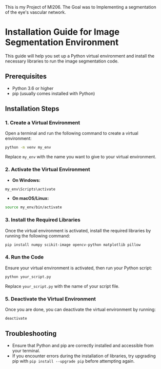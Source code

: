 This is my Project of MI206. The Goal was to Implementing a segmentation of the eye's vascular network.

# Installation Guide for Image Segmentation Environment

This guide will help you set up a Python virtual environment and install the necessary libraries to run the image segmentation code.

## Prerequisites

- Python 3.6 or higher
- pip (usually comes installed with Python)

## Installation Steps

### 1. Create a Virtual Environment

Open a terminal and run the following command to create a virtual environment:

```bash
python -m venv my_env
```

Replace `my_env` with the name you want to give to your virtual environment.

### 2. Activate the Virtual Environment

- **On Windows:**

```bash
my_env\Scripts\activate
```

- **On macOS/Linux:**

```bash
source my_env/bin/activate
```

### 3. Install the Required Libraries

Once the virtual environment is activated, install the required libraries by running the following command:

```bash
pip install numpy scikit-image opencv-python matplotlib pillow
```

### 4. Run the Code

Ensure your virtual environment is activated, then run your Python script:

```bash
python your_script.py
```

Replace `your_script.py` with the name of your script file.

### 5. Deactivate the Virtual Environment

Once you are done, you can deactivate the virtual environment by running:

```bash
deactivate
```

## Troubleshooting

- Ensure that Python and pip are correctly installed and accessible from your terminal.
- If you encounter errors during the installation of libraries, try upgrading pip with `pip install --upgrade pip` before attempting again.
